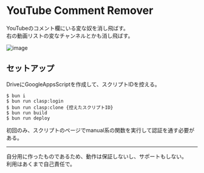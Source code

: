 # YouTube Comment Remover

YouTubeのコメント欄にいる変な奴を消し飛ばす。  
右の動画リストの変なチャンネルとかも消し飛ばす。

![image](https://github.com/user-attachments/assets/5d53027b-0e94-4b22-bfc9-6c120eeecaed)

## セットアップ

DriveにGoogleAppsScriptを作成して、スクリプトIDを控える。

```
$ bun i
$ bun run clasp:login
$ bun run clasp:clone {控えたスクリプトID}
$ bun run build
$ bun run deploy
```

初回のみ、スクリプトのページでmanual系の関数を実行して認証を通す必要がある。

---

自分用に作ったものであるため、動作は保証しないし、サポートもしない。  
利用はあくまで自己責任で。
